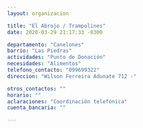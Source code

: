 ```yaml
---
layout: organizacion

title: "El Abrojo / Trampolines"
date: 2020-03-29 21:17:33 -0300

departamento: "Canelones"
barrio: "Las Piedras"
actividades: "Punto de Donación"
necesidades: "Alimentos"
telefono_contacto: "099699322"
direccion: "Wilson Ferreira Adunate 712 -"

otros_contactos: ""
horario: ""
aclaraciones: "Coordinación telefónica"
cuenta_bancaria: ""

---
```

